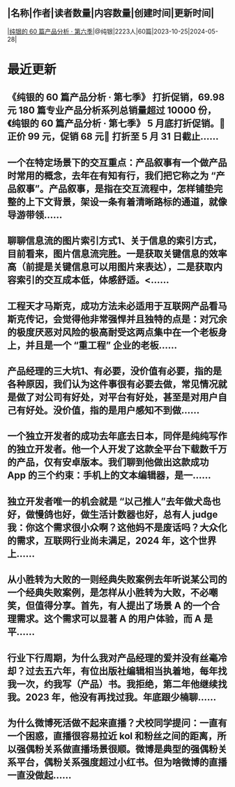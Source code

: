|名称|作者|读者数量|内容数量|创建时间|更新时间|
---
|[纯银的 60 篇产品分析 · 第六季](https://xiaobot.net/p/pmdogs6?refer=0b133df9-27dc-423b-8101-639049001c13)|@纯银|2223人|60篇|2023-10-25|2024-05-28|

# 最近更新
## 《纯银的 60 篇产品分析 · 第七季》 打折促销，69.98 元 180 篇专业产品分析系列总销量超过 10000 份，《纯银的 60 篇产品分析 · 第七季》 5 月底打折促销。🎉 正价 99 元，促销 68 元🎉 打折至 5 月 31 日截止......
## 一个在特定场景下的交互重点：产品叙事有一个做产品时常用的概念，去年在有知有行，我们把它称之为 “产品叙事”。产品叙事，是指在交互流程中，怎样铺垫完整的上下文背景，架设一条有着清晰路标的通道，就像导游带领......
## 聊聊信息流的图片索引方式1、关于信息的索引方式，目前看来，图片信息流完胜。一是获取关键信息的效率高（前提是关键信息可以用图片来表达），二是获取内容索引的交互成本低，体感舒适。<......
## 工程天才马斯克，成功方法未必适用于互联网产品看马斯克传记，会觉得他非常强悍并且独特的点是：对冗余的极度厌恶对风险的极高耐受这两点集中在一个老板身上，并且是一个 “重工程” 企业的老板......
## 产品经理的三大坑1、有必要，没价值有必要，指的是各种原因，我们认为这件事很有必要去做，常见情况就是做了对公司有好处，对平台有好处，甚至是对用户自己有好处。没价值，指的是用户感知不到做......
## 一个独立开发者的成功去年底去日本，同伴是纯纯写作的独立开发者。他一个人开发了这款全平台下载数千万的产品，仅有安卓版本。我们聊到他做出这款成功 App 的三个约束：手机上的文本编辑器，是一......
## 独立开发者唯一的机会就是 “以己推人”去年做犬岛也好，做慢鸽也好，做生活计数器也好，总有人 judge 我：你这个需求很小众啊？这他妈不是废话吗？大众化的需求，互联网行业尚未满足，2024 年，这个世界上......
## 从小胜转为大败的一则经典失败案例去年听说某公司的一个经典失败案例，是怎样从小胜转为大败，不必嘲笑，但值得分享。首先，有人提出了场景 A 的一个合理需求。这个需求可以显著 A 的用户体验，而 A 是平......
## 行业下行周期，为什么我对产品经理的爱并没有丝毫冷却？过去五六年，有位出版社编辑相当执着地，每年找我一次，约我写（产品）书。我拒绝，第二年他继续找我。2023 年，他没有再找过我。年底跟少楠聊......
## 为什么微博死活做不起来直播？犬校同学提问：一直有一个困惑，直播很容易拉近 kol 和粉丝之间的距离，所以强偶粉关系做直播场景很顺。微博是典型的强偶粉关系平台，偶粉关系强度超过小红书。但为啥微博的直播一直没做起......

